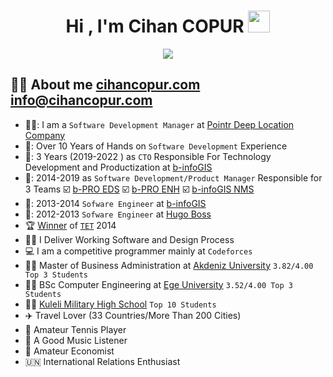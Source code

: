 <h1 align="center">Hi , I'm Cihan COPUR <img src="https://media.giphy.com/media/hvRJCLFzcasrR4ia7z/giphy.gif" width="35"></h1>
<p align="center">
  <a href="https://github.com/DenverCoder1/readme-typing-svg"><img src="https://readme-typing-svg.herokuapp.com?lines=Software+Development+Manager;Engineering+Manager;BSc+Computer+Engineer;Backend+Developer;GIS+Developer&center=true&width=500&height=50"></a>
</p>


## :sassy_man:  About me [cihancopur.com](https://cihancopur.com/en/) [info@cihancopur.com](https://emailto:info@cihancopur.com/)
- 🧑‍💼: I am a `Software Development Manager` at [Pointr Deep Location Company](https://www.pointr.tech/)
- 📆: Over 10 Years of Hands on `Software Development` Experience
- 💼: 3 Years (2019-2022 ) as `CTO` Responsible For Technology Development and Productization at [b-infoGIS](https://www.b-infogis.com.tr/)
- 💼: 2014-2019 as `Software Development/Product Manager` Responsible for 3 Teams ☑️ [b-PRO EDS](https://www.b-infogis.com.tr/tr/Urunler/b-PRO-EDS/1) ☑️ [b-PRO ENH](https://www.b-infogis.com.tr/tr/Urunler/b-PRO-ENH/3) ☑️ [b-infoGIS NMS](https://www.b-infogis.com.tr/tr/Urunler/b-infoGIS-NMS/4)
- 💼: 2013-2014 `Sofware Engineer` at [b-infoGIS](https://www.b-infogis.com.tr/)
- 💼: 2012-2013 `Sofware Engineer` at [Hugo Boss](https://www.hugoboss.com/)
- :trophy: [Winner](https://www.enerjigunlugu.net/elektrik-sebekeleri-cbs-tabanli-modellenecek-7731h.htm) of [`TET`](https://www.tetprojepazari.org/en/Default.aspx) 2014
- :technologist: I Deliver Working Software and Design Process
- :computer: I am a competitive programmer mainly at `Codeforces`
- :student: Master of Business Administration at [Akdeniz University](https://www.akdeniz.edu.tr/) `3.82/4.00 Top 3 Students`
- :student: BSc Computer Engineering at [Ege University](https://ege.edu.tr/) `3.52/4.00 Top 3 Students`
- :student: [Kuleli Military High School](https://tr.wikipedia.org/wiki/Kuleli_Asker%C3%AE_Lisesi) `Top 10 Students`
- ✈️ Travel Lover (33 Countries/More Than 200 Cities)
- 🎾 Amateur Tennis Player 
- 🎵 A Good Music Listener 
- 💸 Amateur Economist 
- 🇺🇳 International Relations Enthusiast
